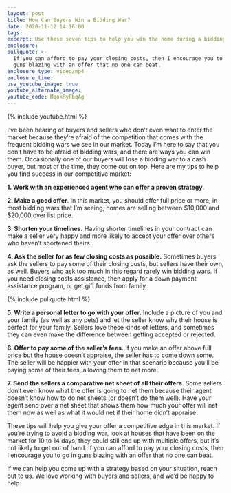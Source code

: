 ```yaml
---
layout: post
title: How Can Buyers Win a Bidding War?
date: 2020-11-12 14:16:00
tags:
excerpt: Use these seven tips to help you win the home during a bidding war.
enclosure:
pullquote: >-
  If you can afford to pay your closing costs, then I encourage you to go in
  guns blazing with an offer that no one can beat.
enclosure_type: video/mp4
enclosure_time:
use_youtube_image: true
youtube_alternate_image:
youtube_code: MqokRyFbqAg
---
```


{% include youtube.html %}

I’ve been hearing of buyers and sellers who don’t even want to enter the market because they’re afraid of the competition that comes with the frequent bidding wars we see in our market. Today I’m here to say that you don’t have to be afraid of bidding wars, and there are ways you can win them. Occasionally one of our buyers will lose a bidding war to a cash buyer, but most of the time, they come out on top. Here are my tips to help you find success in our competitive market:

**1\. Work with an experienced agent who can offer a proven strategy.&nbsp;**

**2\. Make a good offer**. In this market, you should offer full price or more; in most bidding wars that I’m seeing, homes are selling between $10,000 and $20,000 over list price.

**3\. Shorten your timelines.** Having shorter timelines in your contract can make a seller very happy and more likely to accept your offer over others who haven’t shortened theirs.

**4\. Ask the seller for as few closing costs as possible.** Sometimes buyers ask the sellers to pay some of their closing costs, but sellers have their own, as well. Buyers who ask too much in this regard rarely win bidding wars. If you need closing costs assistance, then apply for a down payment assistance program, or get gift funds from family.

{% include pullquote.html %}

**5\. Write a personal letter to go with your offer.** Include a picture of you and your family (as well as any pets) and let the seller know why their house is perfect for your family. Sellers love these kinds of letters, and sometimes they can even make the difference between getting accepted or rejected.

**6\. Offer to pay some of the seller’s fees.** If you make an offer above full price but the house doesn’t appraise, the seller has to come down some. The seller will be happier with your offer in that scenario because you’ll be paying some of their fees, allowing them to net more.

**7\. Send the sellers a comparative net sheet of all their offers**. Some sellers don’t even know what the offer is going to net them because their agent doesn’t know how to do net sheets (or doesn’t do them well). Have your agent send over a net sheet that shows them how much your offer will net them now as well as what it would net if their home didn’t appraise.

These tips will help you give your offer a competitive edge in this market. If you’re trying to avoid a bidding war, look at houses that have been on the market for 10 to 14 days; they could still end up with multiple offers, but it’s not likely to get out of hand. If you can afford to pay your closing costs, then I encourage you to go in guns blazing with an offer that no one can beat.

If we can help you come up with a strategy based on your situation, reach out to us. We love working with buyers and sellers, and we’d be happy to help.
